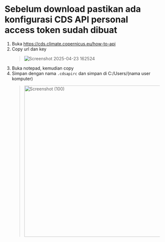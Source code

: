 # Sebelum download pastikan ada konfigurasi CDS API personal access token sudah dibuat

1. Buka https://cds.climate.copernicus.eu/how-to-api
2. Copy url dan key
   > ![Screenshot 2025-04-23 162524](https://github.com/user-attachments/assets/389be34a-0a61-4a4e-bf82-f4e0ef33b5d9)
4. Buka notepad, kemudian copy
5. Simpan dengan nama `.cdsapirc` dan simpan di C:/Users/(nama user komputer)
   > <img width="490" alt="Screenshot (100)" src="https://github.com/user-attachments/assets/66eaeeea-e2b5-4b4a-b362-9e34a9fd8fd8" />

